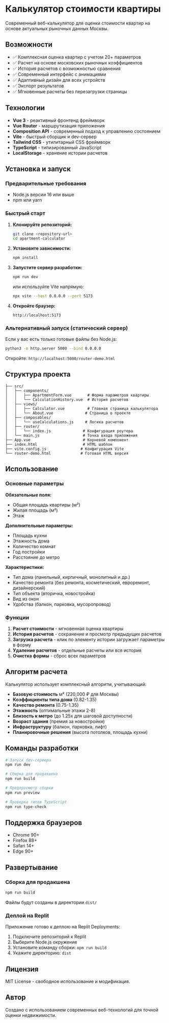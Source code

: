 # Калькулятор стоимости квартиры

Современный веб-калькулятор для оценки стоимости квартир на основе актуальных рыночных данных Москвы.

## Возможности

- ✅ Комплексная оценка квартир с учетом 20+ параметров
- ✅ Расчет на основе московских рыночных коэффициентов
- ✅ История расчетов с возможностью сравнения
- ✅ Современный интерфейс с анимациями
- ✅ Адаптивный дизайн для всех устройств
- ✅ Экспорт результатов
- ✅ Мгновенные расчеты без перезагрузки страницы

## Технологии

- **Vue 3** - реактивный фронтенд фреймворк
- **Vue Router** - маршрутизация приложения
- **Composition API** - современный подход к управлению состоянием
- **Vite** - быстрый сборщик и dev-сервер
- **Tailwind CSS** - утилитарный CSS фреймворк
- **TypeScript** - типизированный JavaScript
- **LocalStorage** - хранение истории расчетов

## Установка и запуск

### Предварительные требования

- Node.js версии 16 или выше
- npm или yarn

### Быстрый старт

1. **Клонируйте репозиторий:**
   ```bash
   git clone <repository-url>
   cd apartment-calculator
   ```

2. **Установите зависимости:**
   ```bash
   npm install
   ```

3. **Запустите сервер разработки:**
   ```bash
   npm run dev
   ```
   или используйте Vite напрямую:
   ```bash
   npx vite --host 0.0.0.0 --port 5173
   ```

4. **Откройте браузер:**
   ```
   http://localhost:5173
   ```

### Альтернативный запуск (статический сервер)

Если у вас есть только готовые файлы без Node.js:

```bash
python3 -m http.server 5000 --bind 0.0.0.0
```

Откройте: `http://localhost:5000/router-demo.html`

## Структура проекта

```
├── src/
│   ├── components/
│   │   ├── ApartmentForm.vue       # Форма параметров квартиры
│   │   └── CalculationHistory.vue  # История расчетов
│   ├── views/
│   │   ├── Calculator.vue          # Главная страница калькулятора
│   │   └── About.vue              # Страница о проекте
│   ├── composables/
│   │   └── useCalculations.js     # Логика расчетов
│   ├── router/
│   │   └── index.js              # Конфигурация роутера
│   └── main.js                   # Точка входа приложения
├── App.vue                       # Корневой компонент
├── index.html                    # HTML шаблон
├── vite.config.js               # Конфигурация Vite
└── router-demo.html             # Готовая HTML версия
```

## Использование

### Основные параметры

**Обязательные поля:**
- Общая площадь квартиры (м²)
- Жилая площадь (м²)
- Этаж

**Дополнительные параметры:**
- Площадь кухни
- Этажность дома
- Количество комнат
- Год постройки
- Расстояние до метро

**Характеристики:**
- Тип дома (панельный, кирпичный, монолитный и др.)
- Качество ремонта (без ремонта, косметический, евроремонт, дизайнерский)
- Тип объекта (вторичка, новостройка)
- Вид из окон
- Удобства (балкон, парковка, мусоропровод)

### Функции

1. **Расчет стоимости** - мгновенная оценка квартиры
2. **История расчетов** - сохранение и просмотр предыдущих расчетов
3. **Загрузка расчета** - клик по элементу истории загружает параметры в форму
4. **Удаление расчетов** - отдельные расчеты или вся история
5. **Очистка формы** - сброс всех параметров

## Алгоритм расчета

Калькулятор использует комплексный алгоритм, учитывающий:

- **Базовую стоимость** м² (220,000 ₽ для Москвы)
- **Коэффициенты типа дома** (0.82-1.35)
- **Качество ремонта** (0.75-1.35)
- **Этажность** (оптимальные этажи 2-8)
- **Близость к метро** (до 1.25x для шаговой доступности)
- **Возраст здания** (премия за новостройки)
- **Инфраструктуру** (балкон, парковка, лифт)
- **Планировочные решения** (высота потолков, площадь кухни)

## Команды разработки

```bash
# Запуск dev-сервера
npm run dev

# Сборка для продакшена
npm run build

# Предпросмотр сборки
npm run preview

# Проверка типов TypeScript
npm run type-check
```

## Поддержка браузеров

- Chrome 90+
- Firefox 88+
- Safari 14+
- Edge 90+

## Развертывание

### Сборка для продакшена

```bash
npm run build
```

Файлы будут созданы в директории `dist/`

### Деплой на Replit

Приложение готово к деплою на Replit Deployments:
1. Подключите репозиторий к Replit
2. Выберите Node.js окружение
3. Установите команду сборки: `npm run build`
4. Укажите директорию: `dist`

## Лицензия

MIT License - свободное использование и модификация.

## Автор

Создано с использованием современных веб-технологий для точной оценки недвижимости.